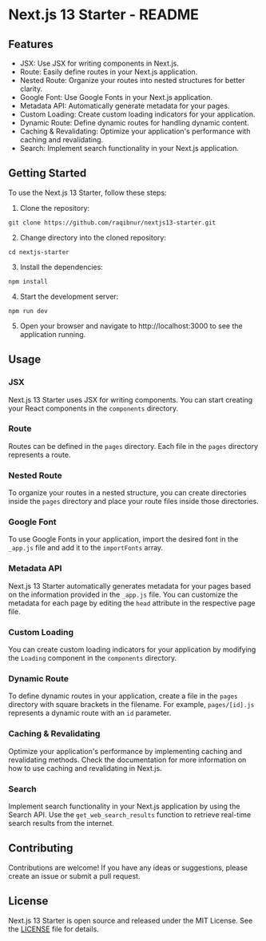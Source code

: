 # Next.js 13 Starter - README

## Features

- JSX: Use JSX for writing components in Next.js.
- Route: Easily define routes in your Next.js application.
- Nested Route: Organize your routes into nested structures for better clarity.
- Google Font: Use Google Fonts in your Next.js application.
- Metadata API: Automatically generate metadata for your pages.
- Custom Loading: Create custom loading indicators for your application.
- Dynamic Route: Define dynamic routes for handling dynamic content.
- Caching & Revalidating: Optimize your application's performance with caching and revalidating.
- Search: Implement search functionality in your Next.js application.

## Getting Started

To use the Next.js 13 Starter, follow these steps:

1. Clone the repository:

```shell
git clone https://github.com/raqibnur/nextjs13-starter.git
```

2. Change directory into the cloned repository:

```shell
cd nextjs-starter
```

3. Install the dependencies:

```shell
npm install
```

4. Start the development server:

```shell
npm run dev
```

5. Open your browser and navigate to http://localhost:3000 to see the application running.

## Usage

### JSX

Next.js 13 Starter uses JSX for writing components. You can start creating your React components in the `components` directory.

### Route

Routes can be defined in the `pages` directory. Each file in the `pages` directory represents a route.

### Nested Route

To organize your routes in a nested structure, you can create directories inside the `pages` directory and place your route files inside those directories.

### Google Font

To use Google Fonts in your application, import the desired font in the `_app.js` file and add it to the `importFonts` array.

### Metadata API

Next.js 13 Starter automatically generates metadata for your pages based on the information provided in the `_app.js` file. You can customize the metadata for each page by editing the `head` attribute in the respective page file.

### Custom Loading

You can create custom loading indicators for your application by modifying the `Loading` component in the `components` directory.

### Dynamic Route

To define dynamic routes in your application, create a file in the `pages` directory with square brackets in the filename. For example, `pages/[id].js` represents a dynamic route with an `id` parameter.

### Caching & Revalidating

Optimize your application's performance by implementing caching and revalidating methods. Check the documentation for more information on how to use caching and revalidating in Next.js.

### Search

Implement search functionality in your Next.js application by using the Search API. Use the `get_web_search_results` function to retrieve real-time search results from the internet.

## Contributing

Contributions are welcome! If you have any ideas or suggestions, please create an issue or submit a pull request.

## License

Next.js 13 Starter is open source and released under the MIT License. See the [LICENSE](https://github.com/raqibnur/nextjs13-starter/main/LICENSE) file for details.
